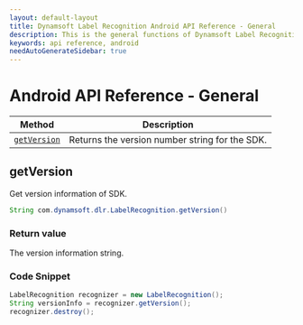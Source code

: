 ```yaml
---
layout: default-layout
title: Dynamsoft Label Recognition Android API Reference - General
description: This is the general functions of Dynamsoft Label Recognition for Android API Reference.
keywords: api reference, android
needAutoGenerateSidebar: true
---
```


# Android API Reference - General

| Method               | Description |
|----------------------|-------------|
| [`getVersion`](#getversion) | Returns the version number string for the SDK. |


## getVersion

Get version information of SDK.

```java
String com.dynamsoft.dlr.LabelRecognition.getVersion()	
```

### Return value

The version information string.

### Code Snippet

```java
LabelRecognition recognizer = new LabelRecognition();
String versionInfo = recognizer.getVersion();
recognizer.destroy();
```
